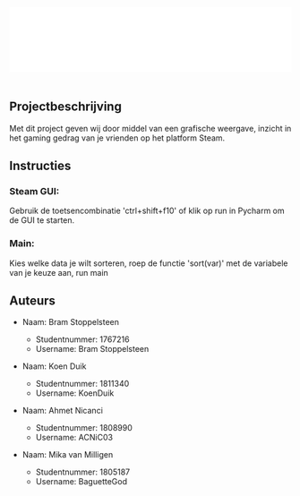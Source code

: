 <p align="center">
	<img src="./assets/header_logo.png">
	<br><br>	
</p>

## Projectbeschrijving
Met dit project geven wij door middel van een grafische weergave, 
inzicht in het gaming gedrag van je vrienden op het platform Steam. 


## Instructies
### Steam GUI:
Gebruik de toetsencombinatie 'ctrl+shift+f10' of klik op run in Pycharm om de GUI te starten.

### Main:
Kies welke data je wilt sorteren, roep de functie 'sort(var)' met de variabele van je keuze aan, run main


## Auteurs
- Naam:           Bram Stoppelsteen
  - Studentnummer:  1767216
  - Username:       Bram Stoppelsteen

- Naam:           Koen Duik
  - Studentnummer:  1811340
  - Username:       KoenDuik

- Naam:           Ahmet Nicanci
  - Studentnummer:  1808990
  - Username:       ACNiC03

- Naam:           Mika van Milligen
  - Studentnummer:  1805187
  - Username:       BaguetteGod